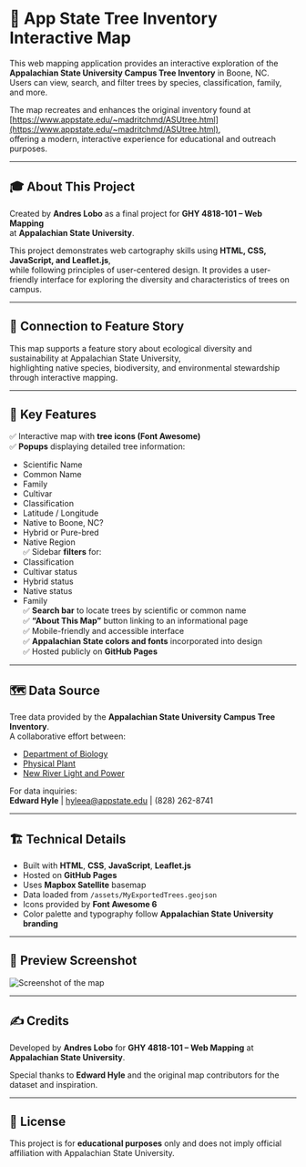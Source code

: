 # 🌲 App State Tree Inventory Interactive Map

This web mapping application provides an interactive exploration of the **Appalachian State University Campus Tree Inventory** in Boone, NC.  
Users can view, search, and filter trees by species, classification, family, and more.  

The map recreates and enhances the original inventory found at  
[https://www.appstate.edu/~madritchmd/ASUtree.html](https://www.appstate.edu/~madritchmd/ASUtree.html),  
offering a modern, interactive experience for educational and outreach purposes.

---

## 🎓 About This Project

Created by **Andres Lobo** as a final project for **GHY 4818-101 – Web Mapping**  
at **Appalachian State University**.

This project demonstrates web cartography skills using **HTML, CSS, JavaScript, and Leaflet.js**,  
while following principles of user-centered design. It provides a user-friendly interface for exploring the diversity and characteristics of trees on campus.

---

## 📰 Connection to Feature Story

This map supports a feature story about ecological diversity and sustainability at Appalachian State University,  
highlighting native species, biodiversity, and environmental stewardship through interactive mapping.

---

## 🎯 Key Features

✅ Interactive map with **tree icons (Font Awesome)**  
✅ **Popups** displaying detailed tree information:  
   - Scientific Name  
   - Common Name  
   - Family  
   - Cultivar  
   - Classification  
   - Latitude / Longitude  
   - Native to Boone, NC?  
   - Hybrid or Pure-bred  
   - Native Region  
✅ Sidebar **filters** for:  
   - Classification  
   - Cultivar status  
   - Hybrid status  
   - Native status  
   - Family  
✅ **Search bar** to locate trees by scientific or common name  
✅ **“About This Map”** button linking to an informational page  
✅ Mobile-friendly and accessible interface  
✅ **Appalachian State colors and fonts** incorporated into design  
✅ Hosted publicly on **GitHub Pages**

---

## 🗺️ Data Source

Tree data provided by the **Appalachian State University Campus Tree Inventory**.  
A collaborative effort between:

- [Department of Biology](https://biology.appstate.edu/)
- [Physical Plant](https://facilitiesoperations.appstate.edu/)
- [New River Light and Power](https://nrlp.appstate.edu/)

For data inquiries:  
**Edward Hyle** | hyleea@appstate.edu | (828) 262-8741

---

## 🏗️ Technical Details

- Built with **HTML**, **CSS**, **JavaScript**, **Leaflet.js**
- Hosted on **GitHub Pages**
- Uses **Mapbox Satellite** basemap
- Data loaded from `/assets/MyExportedTrees.geojson`
- Icons provided by **Font Awesome 6**
- Color palette and typography follow **Appalachian State University branding**

---

## 📸 Preview Screenshot

![Screenshot of the map](assets/screenshot.png)

---

## ✍️ Credits

Developed by **Andres Lobo** for **GHY 4818-101 – Web Mapping** at **Appalachian State University**.

Special thanks to **Edward Hyle** and the original map contributors for the dataset and inspiration.

---

## 📝 License

This project is for **educational purposes** only and does not imply official affiliation with Appalachian State University.

